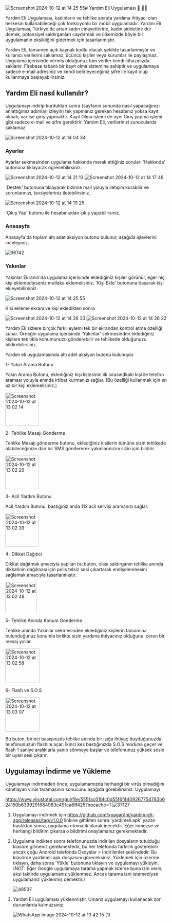 ![Screenshot 2024-10-12 at 14 25 55](https://github.com/user-attachments/assets/3355a5f0-577c-4a0d-8c8c-57e25d7b3c78)# Yardım Eli Uygulaması 🚨 🫴🏼

Yardım Eli Uygulaması, kadınların ve tehlike anında yardıma ihtiyacı olan herkesin kullanabileceği çok fonksiyonlu bir mobil uygulamadır. Yardım Eli Uygulaması, Türkiye'de artan kadın cinayetlerine, kadın şiddetine dur demek, potansiyel saldırganları caydırmak ve ülkemizde böyle bir uygulamanın eksikliğini gidermek için tasarlanmıştır.

Yardım Eli, tamamen açık kaynak kodlu olacak şekilde tasarlanmıştır ve kullanıcı verilerini saklamaz, üçüncü kişiler veya kurumlar ile paylaşmaz. Uygulama içerisinde vermiş olduğunuz tüm veriler kendi cihazınızda saklanır. Firebase tabanlı bir kayıt olma sistemine sahiptir ve uygulamaya sadece e-mail adresiniz ve kendi belirleyeceğiniz şifre ile kayıt olup kullanmaya başlayabilirsiniz. 

## Yardım Eli nasıl kullanılır?

Uygulamayı indirip kurduktan sonra (sayfanın sonunda nasıl yapacağınızı anlattığımız adımları izleyin) tek yapmanız gereken hesabınız yoksa kayıt olmak, var ise giriş yapmaktır. Kayıt Olma işlemi de aynı Giriş yapma işlemi gibi sadece e-mail ve şifre gerektirir. Yardım Eli, verilerinizi sunucularda saklamaz.

![Screenshot 2024-10-12 at 14 04 34](https://github.com/user-attachments/assets/ef3b6e67-7fed-4259-9148-3eb4990ef757)

### Ayarlar

Ayarlar sekmesinden uygulama hakkında merak ettiğiniz soruları 'Hakkında' butonuna tıklayarak öğrenebilirsiniz. 

![Screenshot 2024-10-12 at 14 21 13](https://github.com/user-attachments/assets/bb967f45-3c6e-452e-bcf4-99767f92430b)   ![Screenshot 2024-10-12 at 14 17 48](https://github.com/user-attachments/assets/d1b1cdd7-191f-40ea-b828-996b15fd7dc4)

'Destek' butonuna tıklayarak bizimle mail yoluyla iletişim kurabilir ve sorunlarınızı, tavsiyeleriniz iletebilirsiniz.


![Screenshot 2024-10-12 at 14 19 25](https://github.com/user-attachments/assets/133f7d51-a516-4e0d-8d48-7944988e2407)

'Çıkış Yap' butonu ile hesabınızdan çıkış yapabilirsiniz.

### Anasayfa

Anasayfa'da toplam altı adet aksiyon butonu bulunur, aşağıda işlevlerini inceleyiniz.

![96742](https://github.com/user-attachments/assets/d1ad1cc5-2960-43f7-8517-95a50a040dd9)

### Yakınlar

Yakınlar Ekranın'da uygulama içerisinde eklediğiniz kişiler görünür, eğer hiç kişi eklemediyseniz mutlaka eklemelisiniz. 'Kişi Ekle' butonuna basarak kişi ekleyebilirsiniz.

![Screenshot 2024-10-12 at 14 25 55](https://github.com/user-attachments/assets/a7028885-0241-47dd-85a5-79afc7d9f7e8)

Kişi ekleme ekranı ve kişi ekledikten sonra

![Screenshot 2024-10-12 at 14 26 33](https://github.com/user-attachments/assets/a1c8fb88-fd45-4c3a-a0da-4bceba7f95b9)  ![Screenshot 2024-10-12 at 14 26 22](https://github.com/user-attachments/assets/8551c2e9-6792-4eae-b0c4-98ee27f153e6)



Yardım Eli sizlere birçok farklı eylemi tek bir ekrandan kontrol etme özelliği sunar. Örneğin uygulama içerisinde 'Yakınlar' sekmesinden eklediğiniz kişilere tek tıkla konumunuzu gönderebilir ve tehlikede olduğunuzu bildirebilirsiniz. 

Yardım eli uygulamasında altı adet aksiyon butonu bulunuyor.

1- Yakın Arama Butonu

Yakın Arama Butonu, eklediğiniz kişi listesinin ilk sırasındkaki kişi ile telefon araması yoluyla anında irtibat kurmanızı sağlar. (Bu özelliği kullanmak için en az bir kişi eklemelisiniz.)

<img width="103" alt="Screenshot 2024-10-12 at 13 02 14" src="https://github.com/user-attachments/assets/4d7bf376-9a7d-4fcf-b382-e345b6e8dc9e">


2- Tehlike Mesajı Gönderme

Tehlike Mesajı gönderme butonu, eklediğiniz kişilerin tümüne sizin tehlikede olabileceğinize dair bir SMS göndererek yakınlarınızını sizin için bildirir.

<img width="104" alt="Screenshot 2024-10-12 at 13 02 29" src="https://github.com/user-attachments/assets/90137c35-9745-4f10-b6ce-7e161d432449"> 


3- Acil Yardım Butonu

Acil Yardım Butonu, bastığınız anda 112 acil servisi aramanızı sağlar.

<img width="103" alt="Screenshot 2024-10-12 at 13 02 39" src="https://github.com/user-attachments/assets/1800d003-ffd7-48c1-8c74-902cd2d950f0">


4- Dikkat Dağıtıcı

Dikkat dağıtmak amacıyla yapılan bu buton, olası saldırganın tehlike anında dikkatinin dağılması için polis telsiz sesi çıkartarak endişelenmesini sağlamak amacıyla tasarlanmıştır.

<img width="97" alt="Screenshot 2024-10-12 at 13 02 48" src="https://github.com/user-attachments/assets/c8de2c7d-e140-4b50-9c76-551fff430da9">


5- Tehlike Anında Konum Gönderme

Tehlike anında Yakınlar sekmesinden eklediğiniz kişilerin tamamına bulunduğunuz konumla birlikte sizin yardıma ihtiyacınız olduğunu içeren bir mesaj yollar.

<img width="107" alt="Screenshot 2024-10-12 at 13 02 58" src="https://github.com/user-attachments/assets/c082ddbb-6f0b-437c-b5b8-635ca7ddeae7">


6- Flash ve S.O.S 

<img width="106" alt="Screenshot 2024-10-12 at 13 03 07" src="https://github.com/user-attachments/assets/9c6be77a-43c5-4d74-b7e5-369ce22814fd">

Bu buton, birinci basışınızds tehlike anında bir ışığa ihtiyaç duyduğunuzda telefonunuzun flashını açar. İkinci kes bastığınızda S.O.S moduna geçer ve flash 1 saniye aralıklarla yanıp sönmeye başlar ve telefonunuz yüksek sesle bir uyarı sesi çıkarır.

## Uygulamayı İndirme ve Yükleme

Uygulamayı indirmeden önce, uygulamamızda herhangi bir virüs olmadığını kanıtlayan virüs taramasının sonucunu aşağıda görebilirsiniz. Uygulamayı

https://www.virustotal.com/gui/file/5551ac01bfc0d55f6f4409267754783b624150b6339291684983c491ca6ff425?nocache=1
![37127](https://github.com/user-attachments/assets/31ffc3dd-5e64-4e23-b075-dced29e8b4f3)

1. Uygulamayı indirmek için https://github.com/xpagan1ni/yardim-eli-app/releases/tag/v1.0.0 linkine gittikten sonra 'yardimeli.apk' yazan bastıktan sonra, uygulama otomatik olarak inecektir. Eğer inmezse ve herhangi bildirim çıkarsa o bildirimi onaylamanız gerekmektedir. 

2. Uygulama indikten sonra telefonunuzda indirilen dosyaların tutulduğu klasöre gitmeniz gerekmektedir, bu her telefonda farklılık gösterebilir ancak çoğu Android telefonda Dsoyalar > İndirilenler şeklindedir. Bu klasörde yardimeli.apk dosyasını göreceksiniz. Yüklemek için üzerine tıklayın, daha sonra 'Yükle' butonuna tıklayın ve uygulamayı yükleyin. (NOT: Eğer Google uygulamaya tarama yapmak isterse buna izin verin, aksi taktirde uygulamanız yüklenmez. Ancak tarama izni istemediyse uygulamanız yüklenmiş demektir.)

   ![48537](https://github.com/user-attachments/assets/94bb1a4c-ec7c-4832-968c-2470711e25a5)

3. Yardım Eli uygulaması yüklenmiştir. Umarız uygulamayı kullanacak zor durumlarda kalmazsınız.

   ![WhatsApp Image 2024-10-12 at 13 42 15 (1)](https://github.com/user-attachments/assets/7c0c0c60-d67a-4922-9e93-b20a6ff4518f)


   




